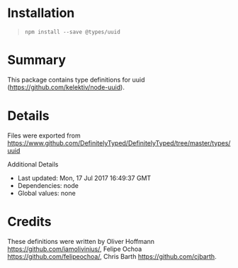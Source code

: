# Installation
> `npm install --save @types/uuid`

# Summary
This package contains type definitions for uuid (https://github.com/kelektiv/node-uuid).

# Details
Files were exported from https://www.github.com/DefinitelyTyped/DefinitelyTyped/tree/master/types/uuid

Additional Details
 * Last updated: Mon, 17 Jul 2017 16:49:37 GMT
 * Dependencies: node
 * Global values: none

# Credits
These definitions were written by Oliver Hoffmann <https://github.com/iamolivinius/>, Felipe Ochoa <https://github.com/felipeochoa/>, Chris Barth <https://github.com/cjbarth>.
